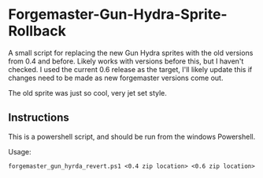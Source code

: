 ﻿# Forgemaster-Gun-Hydra-Sprite-Rollback

A small script for replacing the new Gun Hydra sprites with the old versions from 0.4 and before.
Likely works with versions before this, but I haven't checked.  I used the current 0.6 release as the target, I'll likely update this if changes need to be made as new forgemaster versions come out.

The old sprite was just so cool, very jet set style.

## Instructions
This is a powershell script, and should be run from the windows Powershell.

Usage:
```
forgemaster_gun_hyrda_revert.ps1 <0.4 zip location> <0.6 zip location>
```
